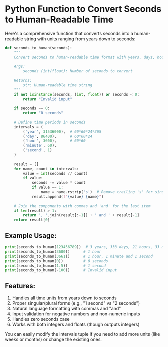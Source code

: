 # Python Function to Convert Seconds to Human-Readable Time

Here's a comprehensive function that converts seconds into a human-readable string with units ranging from years down to seconds:

```python
def seconds_to_human(seconds):
    """
    Convert seconds to human-readable time format with years, days, hours, minutes, and seconds.
    
    Args:
        seconds (int/float): Number of seconds to convert
        
    Returns:
        str: Human-readable time string
    """
    if not isinstance(seconds, (int, float)) or seconds < 0:
        return "Invalid input"
    
    if seconds == 0:
        return "0 seconds"
    
    # Define time periods in seconds
    intervals = (
        ('year', 31536000),  # 60*60*24*365
        ('day', 86400),      # 60*60*24
        ('hour', 3600),      # 60*60
        ('minute', 60),
        ('second', 1)
    )
    
    result = []
    for name, count in intervals:
        value = int(seconds // count)
        if value:
            seconds -= value * count
            if value == 1:
                name = name.rstrip('s')  # Remove trailing 's' for singular
            result.append(f"{value} {name}")
    
    # Join the components with commas and 'and' for the last item
    if len(result) > 1:
        return ', '.join(result[:-1]) + ' and ' + result[-1]
    return result[0]
```

## Example Usage:

```python
print(seconds_to_human(123456789))  # 3 years, 333 days, 21 hours, 33 minutes and 9 seconds
print(seconds_to_human(3600))      # 1 hour
print(seconds_to_human(3661))      # 1 hour, 1 minute and 1 second
print(seconds_to_human(0))         # 0 seconds
print(seconds_to_human(1.5))       # 1 second
print(seconds_to_human(-100))      # Invalid input
```

## Features:

1. Handles all time units from years down to seconds
2. Proper singular/plural forms (e.g., "1 second" vs "2 seconds")
3. Natural language formatting with commas and "and"
4. Input validation for negative numbers and non-numeric inputs
5. Handles zero seconds case
6. Works with both integers and floats (though outputs integers)

You can easily modify the intervals tuple if you need to add more units (like weeks or months) or change the existing ones.
